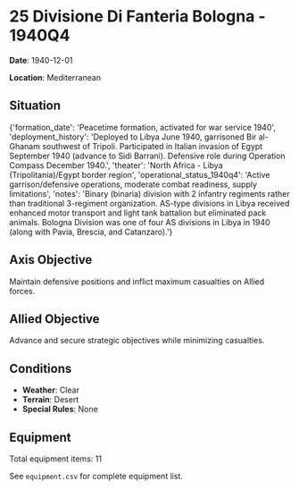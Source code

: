 # 25 Divisione Di Fanteria Bologna - 1940Q4

**Date**: 1940-12-01

**Location**: Mediterranean

## Situation

{'formation_date': 'Peacetime formation, activated for war service 1940', 'deployment_history': 'Deployed to Libya June 1940, garrisoned Bir al-Ghanam southwest of Tripoli. Participated in Italian invasion of Egypt September 1940 (advance to Sidi Barrani). Defensive role during Operation Compass December 1940.', 'theater': 'North Africa - Libya (Tripolitania)/Egypt border region', 'operational_status_1940q4': 'Active garrison/defensive operations, moderate combat readiness, supply limitations', 'notes': 'Binary (binaria) division with 2 infantry regiments rather than traditional 3-regiment organization. AS-type divisions in Libya received enhanced motor transport and light tank battalion but eliminated pack animals. Bologna Division was one of four AS divisions in Libya in 1940 (along with Pavia, Brescia, and Catanzaro).'}

## Axis Objective

Maintain defensive positions and inflict maximum casualties on Allied forces.

## Allied Objective

Advance and secure strategic objectives while minimizing casualties.

## Conditions

- **Weather**: Clear
- **Terrain**: Desert
- **Special Rules**: None

## Equipment

Total equipment items: 11

See `equipment.csv` for complete equipment list.
